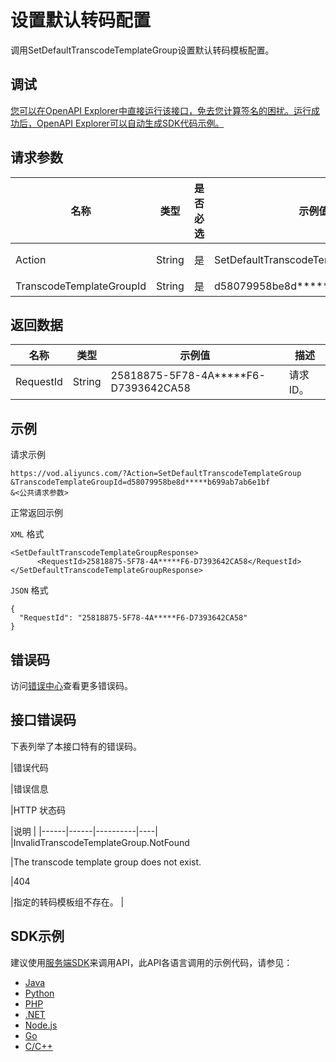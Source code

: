 # 设置默认转码配置

调用SetDefaultTranscodeTemplateGroup设置默认转码模板配置。

## 调试

[您可以在OpenAPI Explorer中直接运行该接口，免去您计算签名的困扰。运行成功后，OpenAPI Explorer可以自动生成SDK代码示例。](https://api.aliyun.com/#product=vod&api=SetDefaultTranscodeTemplateGroup&type=RPC&version=2017-03-21)

## 请求参数

|名称|类型|是否必选|示例值|描述|
|--|--|----|---|--|
|Action|String|是|SetDefaultTranscodeTemplateGroup|系统规定参数。取值：**SetDefaultTranscodeTemplateGroup**。 |
|TranscodeTemplateGroupId|String|是|d58079958be8d\*\*\*\*\*b699ab7ab6e1bf|转码模板组ID。 |

## 返回数据

|名称|类型|示例值|描述|
|--|--|---|--|
|RequestId|String|25818875-5F78-4A\*\*\*\*\*F6-D7393642CA58|请求ID。 |

## 示例

请求示例

```
https://vod.aliyuncs.com/?Action=SetDefaultTranscodeTemplateGroup
&TranscodeTemplateGroupId=d58079958be8d*****b699ab7ab6e1bf
&<公共请求参数>
```

正常返回示例

`XML` 格式

```
<SetDefaultTranscodeTemplateGroupResponse>
      <RequestId>25818875-5F78-4A*****F6-D7393642CA58</RequestId>
</SetDefaultTranscodeTemplateGroupResponse>
```

`JSON` 格式

```
{
  "RequestId": "25818875-5F78-4A*****F6-D7393642CA58"
}
```

## 错误码

访问[错误中心](https://error-center.alibabacloud.com/status/product/vod)查看更多错误码。

## 接口错误码

下表列举了本接口特有的错误码。

|错误代码

|错误信息

|HTTP 状态码

|说明 |
|------|------|----------|----|
|InvalidTranscodeTemplateGroup.NotFound

|The transcode template group does not exist.

|404

|指定的转码模板组不存在。 |

## SDK示例

建议使用[服务端SDK](~~101789~~)来调用API，此API各语言调用的示例代码，请参见：

-   [Java](~~61063~~)
-   [Python](~~61054~~)
-   [PHP](~~61069~~)
-   [.NET](~~84750~~)
-   [Node.js](~~101396~~)
-   [Go](~~101411~~)
-   [C/C++](~~101261~~)

